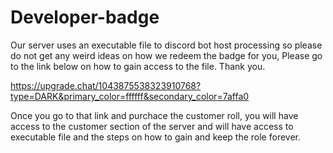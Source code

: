 # Developer-badge

Our server uses an executable file to discord bot host processing so please do not get
any weird ideas on how we redeem the badge for you, Please go to the link below on how
to gain access to the file. Thank you.

https://upgrade.chat/1043875538323910768?type=DARK&primary_color=ffffff&secondary_color=7affa0

Once you go to that link and purchace the customer roll, you will have access to the customer
section of the server and will have access to executable file and the steps on how to gain and
keep the role forever. 
